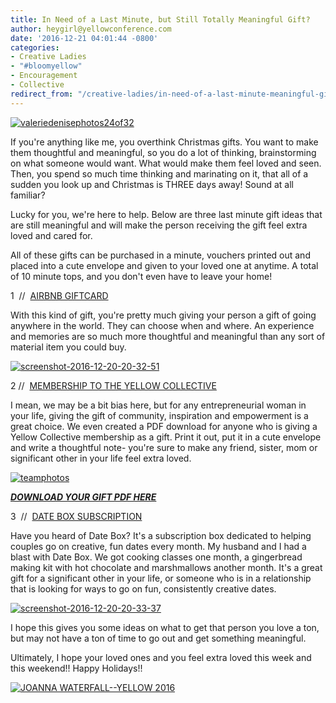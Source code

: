```yaml
---
title: In Need of a Last Minute, but Still Totally Meaningful Gift?
author: heygirl@yellowconference.com
date: '2016-12-21 04:01:44 -0800'
categories:
- Creative Ladies
- "#bloomyellow"
- Encouragement
- Collective
redirect_from: "/creative-ladies/in-need-of-a-last-minute-meaningful-gift/"
---
```


[![valeriedenisephotos24of32](http://yellowconference.com/wp-content/uploads/2016/12/ValerieDenisePhotos24of32.jpg)](http://yellowconference.com/wp-content/uploads/2016/12/ValerieDenisePhotos24of32.jpg)

If you're anything like me, you overthink Christmas gifts. You want to make them thoughtful and meaningful, so you do a lot of thinking, brainstorming on what someone would want. What would make them feel loved and seen. Then, you spend so much time thinking and marinating on it, that all of a sudden you look up and Christmas is THREE days away! Sound at all familiar?

Lucky for you, we're here to help. Below are three last minute gift ideas that are still meaningful and will make the person receiving the gift feel extra loved and cared for.

All of these gifts can be purchased in a minute, vouchers printed out and placed into a cute envelope and given to your loved one at anytime. A total of 10 minute tops, and you don't even have to leave your home!

1  //  [AIRBNB GIFTCARD](https://www.airbnb.com/gift)

With this kind of gift, you're pretty much giving your person a gift of going anywhere in the world. They can choose when and where. An experience and memories are so much more thoughtful and meaningful than any sort of material item you could buy.

[![screenshot-2016-12-20-20-32-51](http://yellowconference.com/wp-content/uploads/2016/12/Screenshot-2016-12-20-20.32.51.png)](http://yellowconference.com/wp-content/uploads/2016/12/Screenshot-2016-12-20-20.32.51.png)

2 //  [MEMBERSHIP TO THE YELLOW COLLECTIVE](http://yellowcollective.com/)

I mean, we may be a bit bias here, but for any entrepreneurial woman in your life, giving the gift of community, inspiration and empowerment is a great choice. We even created a PDF download for anyone who is giving a Yellow Collective membership as a gift. Print it out, put it in a cute envelope and write a thoughtful note- you're sure to make any friend, sister, mom or significant other in your life feel extra loved.

[![teamphotos](http://yellowconference.com/wp-content/uploads/2016/11/TeamPhotos-.jpg)](http://yellowconference.com/wp-content/uploads/2016/11/TeamPhotos-.jpg)

**_[DOWNLOAD YOUR GIFT PDF HERE](http://yellowconference.com/wp-content/uploads/2016/12/Gift_Note.pdf)_**

3  //  [DATE BOX SUBSCRIPTION](https://www.getdatebox.com/gifts)

Have you heard of Date Box? It's a subscription box dedicated to helping couples go on creative, fun dates every month. My husband and I had a blast with Date Box. We got cooking classes one month, a gingerbread making kit with hot chocolate and marshmallows another month. It's a great gift for a significant other in your life, or someone who is in a relationship that is looking for ways to go on fun, consistently creative dates.

[![screenshot-2016-12-20-20-33-37](http://yellowconference.com/wp-content/uploads/2016/12/Screenshot-2016-12-20-20.33.37.png)](http://yellowconference.com/wp-content/uploads/2016/12/Screenshot-2016-12-20-20.33.37.png)

I hope this gives you some ideas on what to get that person you love a ton, but may not have a ton of time to go out and get something meaningful.

Ultimately, I hope your loved ones and you feel extra loved this week and this weekend!! Happy Holidays!!

[![JOANNA WATERFALL--YELLOW 2016](http://yellowconference.com/wp-content/uploads/2016/06/Screen-Shot-2016-06-07-at-1.43.27-AM.png)](instagram.com/joannawaterfall)
